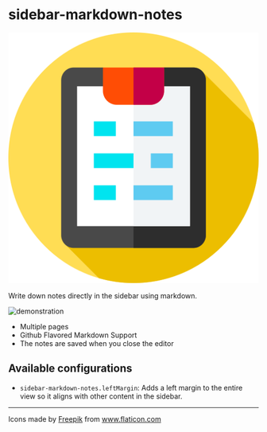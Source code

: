 # sidebar-markdown-notes

[![Marketplace Version](images/icon.png 'Current Release')](https://marketplace.visualstudio.com/items?itemName=assisrMatheus.sidebar-markdown-notes)

Write down notes directly in the sidebar using markdown.

![demonstration](https://i.imgur.com/O5Tepg8.gif)

- Multiple pages
- Github Flavored Markdown Support
- The notes are saved when you close the editor

## Available configurations

- `sidebar-markdown-notes.leftMargin`: Adds a left margin to the entire view so it aligns with other content in the sidebar.

---

Icons made by <a href="https://www.flaticon.com/authors/freepik" title="Freepik">Freepik</a> from <a href="https://www.flaticon.com/" title="Flaticon"> www.flaticon.com</a>

